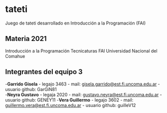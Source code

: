 # tateti

Juego de tateti desarrollado en Introducción a la Programación (FAI)

## Materia 2021

Introducción a la Programación
Tecnicaturas
FAI
Universidad Nacional del Comahue

## Integrantes del equipo 3

-**Garrido Gisela** - legajo 3463 - mail: gisela.garrido@est.fi.uncoma.edu.ar - usuario github: GarGiN81  
-**Neyra Gustavo** - legaja 2020 - mail: gustavo.neyra@est.fi.uncoma.edu.ar - usuario github: GENEY11
-**Vera Guillermo** - legajo 3602 - mail: guillermo.vera@est.fi.uncoma.edu.ar - usuario github: guilleV12


